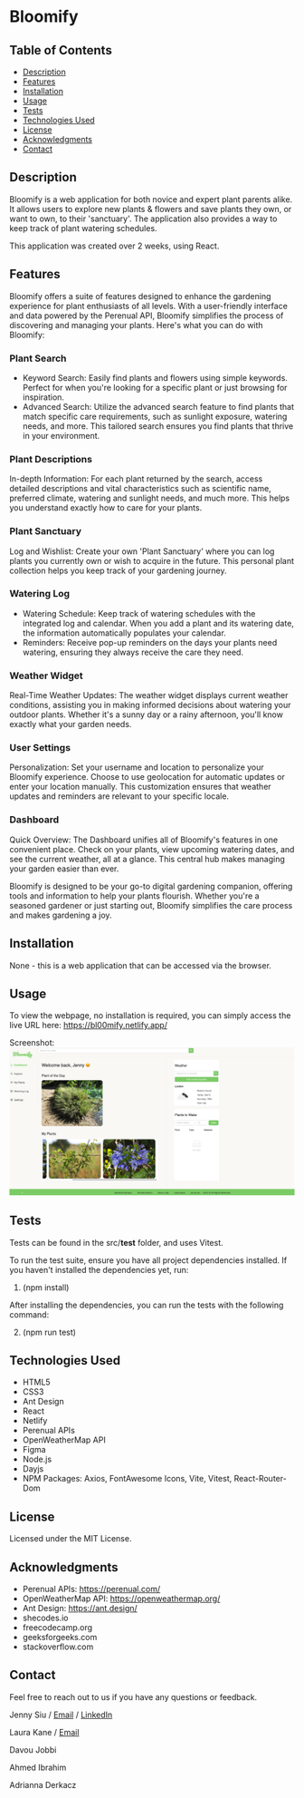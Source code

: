 # Bloomify

## Table of Contents
- [Description](#description)
- [Features](#features)
- [Installation](#installation)
- [Usage](#usage)
- [Tests](#tests)
- [Technologies Used](#technologies-used)
- [License](#license)
- [Acknowledgments](#acknowledgments)
- [Contact](#contact)


## Description
Bloomify is a web application for both novice and expert plant parents alike. It allows users to explore new plants & flowers and save plants they own, or want to own, to their 'sanctuary'. The application also provides a way to keep track of plant watering schedules. 

This application was created over 2 weeks, using React. 

## Features
Bloomify offers a suite of features designed to enhance the gardening experience for plant enthusiasts of all levels. With a user-friendly interface and data powered by the Perenual API, Bloomify simplifies the process of discovering and managing your plants. Here's what you can do with Bloomify:

### Plant Search
- Keyword Search: Easily find plants and flowers using simple keywords. Perfect for when you're looking for a specific plant or just browsing for inspiration.
- Advanced Search: Utilize the advanced search feature to find plants that match specific care requirements, such as sunlight exposure, watering needs, and more. This tailored search ensures you find plants that thrive in your environment.

### Plant Descriptions
In-depth Information: For each plant returned by the search, access detailed descriptions and vital characteristics such as scientific name, preferred climate, watering and sunlight needs, and much more. This helps you understand exactly how to care for your plants.

### Plant Sanctuary
Log and Wishlist: Create your own 'Plant Sanctuary' where you can log plants you currently own or wish to acquire in the future. This personal plant collection helps you keep track of your gardening journey.

### Watering Log
- Watering Schedule: Keep track of watering schedules with the integrated log and calendar. When you add a plant and its watering date, the information automatically populates your calendar.
- Reminders: Receive pop-up reminders on the days your plants need watering, ensuring they always receive the care they need.

### Weather Widget
Real-Time Weather Updates: The weather widget displays current weather conditions, assisting you in making informed decisions about watering your outdoor plants. Whether it's a sunny day or a rainy afternoon, you'll know exactly what your garden needs.

### User Settings
Personalization: Set your username and location to personalize your Bloomify experience. Choose to use geolocation for automatic updates or enter your location manually. This customization ensures that weather updates and reminders are relevant to your specific locale.

### Dashboard
Quick Overview: The Dashboard unifies all of Bloomify's features in one convenient place. Check on your plants, view upcoming watering dates, and see the current weather, all at a glance. This central hub makes managing your garden easier than ever.

Bloomify is designed to be your go-to digital gardening companion, offering tools and information to help your plants flourish. Whether you're a seasoned gardener or just starting out, Bloomify simplifies the care process and makes gardening a joy.


## Installation
None - this is a web application that can be accessed via the browser.

## Usage
To view the webpage, no installation is required, you can simply access the live URL here: https://bl00mify.netlify.app/

Screenshot:
![](./src/assets/images/AppDemo.png)


## Tests
Tests can be found in the src/__test__ folder, and uses Vitest.

To run the test suite, ensure you have all project dependencies installed. If you haven't installed the dependencies yet, run:

1. (npm install)

After installing the dependencies, you can run the tests with the following command:

2. (npm run test)


## Technologies Used
- HTML5
- CSS3
- Ant Design
- React
- Netlify
- Perenual APIs
- OpenWeatherMap API
- Figma
- Node.js
- Dayjs
- NPM Packages: Axios, FontAwesome Icons, Vite, Vitest, React-Router-Dom

## License
Licensed under the MIT License.

## Acknowledgments
- Perenual APIs: https://perenual.com/ 
- OpenWeatherMap API: https://openweathermap.org/
- Ant Design: https://ant.design/ 
- shecodes.io
- freecodecamp.org
- geeksforgeeks.com
- stackoverflow.com

## Contact
Feel free to reach out to us if you have any questions or feedback.

Jenny Siu / [Email](jenny.siu79@gmail.com) / [LinkedIn](https://www.linkedin.com/in/jenny-siu-534576156/)

Laura Kane / [Email](laurakanesocials@gmail.com) 

Davou Jobbi 

Ahmed Ibrahim 

Adrianna Derkacz 
